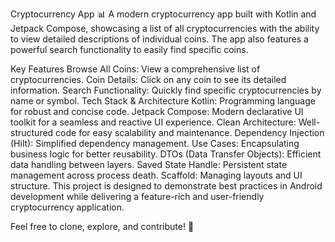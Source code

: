 Cryptocurrency App 📊
A modern cryptocurrency app built with Kotlin and Jetpack Compose, showcasing a list of all cryptocurrencies with the ability to view detailed descriptions of individual coins. The app also features a powerful search functionality to easily find specific coins.

Key Features
Browse All Coins: View a comprehensive list of cryptocurrencies.
Coin Details: Click on any coin to see its detailed information.
Search Functionality: Quickly find specific cryptocurrencies by name or symbol.
Tech Stack & Architecture
Kotlin: Programming language for robust and concise code.
Jetpack Compose: Modern declarative UI toolkit for a seamless and reactive UI experience.
Clean Architecture: Well-structured code for easy scalability and maintenance.
Dependency Injection (Hilt): Simplified dependency management.
Use Cases: Encapsulating business logic for better reusability.
DTOs (Data Transfer Objects): Efficient data handling between layers.
Saved State Handle: Persistent state management across process death.
Scaffold: Managing layouts and UI structure.
This project is designed to demonstrate best practices in Android development while delivering a feature-rich and user-friendly cryptocurrency application.

Feel free to clone, explore, and contribute! 🚀

